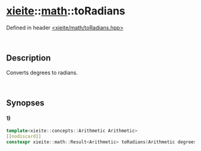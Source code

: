 # [xieite](../xieite.md)\:\:[math](../math.md)\:\:toRadians
Defined in header [<xieite/math/toRadians.hpp>](../../include/xieite/math/toRadians.hpp)

&nbsp;

## Description
Converts degrees to radians.

&nbsp;

## Synopses
#### 1)
```cpp
template<xieite::concepts::Arithmetic Arithmetic>
[[nodiscard]]
constexpr xieite::math::Result<Arithmetic> toRadians(Arithmetic degrees) noexcept;
```
